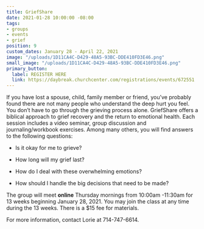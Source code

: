 ```yaml
---
title: GriefShare
date: 2021-01-28 10:00:00 -08:00
tags:
- groups
- events
- grief
position: 9
custom_dates: January 28 - April 22, 2021
image: "/uploads/1D11CA4C-D429-48A5-93BC-DDE410FD3E46.png"
small_image: "/uploads/1D11CA4C-D429-48A5-93BC-DDE410FD3E46.png"
primary_button:
  label: REGISTER HERE
  link: https://daybreak.churchcenter.com/registrations/events/672551
---
```


If you have lost a spouse, child, family member or friend, you’ve probably found there are not many people who understand the deep hurt you feel. You don’t have to go through the grieving process alone. GriefShare offers a biblical approach to grief recovery and the return to emotional health. Each session includes a video seminar, group discussion and journaling/workbook exercises. Among many others, you will find answers to the following questions:

* Is it okay for me to grieve?

* How long will my grief last?

* How do I deal with these overwhelming emotions?

* How should I handle the big decisions that need to
  be made?

The group will meet **online** Thursday mornings from 10:00am -11:30am for 13 weeks beginning January 28, 2021. You may join the class at any time during the 13 weeks. There is a $15
fee for materials.

For more information, contact Lorie at 714-747-6614.